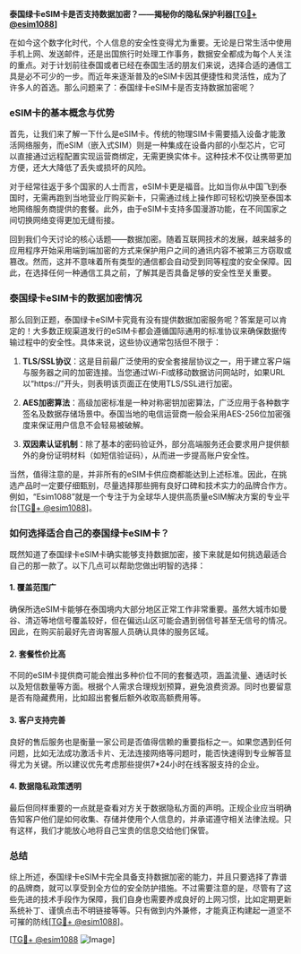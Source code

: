 **泰国绿卡eSIM卡是否支持数据加密？——揭秘你的隐私保护利器[[TG💪+ @esim1088](https://t.me/s/esim1088)]**

在如今这个数字化时代，个人信息的安全性变得尤为重要。无论是日常生活中使用手机上网、发送邮件，还是出国旅行时处理工作事务，数据安全都成为每个人关注的重点。对于计划前往泰国或者已经在泰国生活的朋友们来说，选择合适的通信工具是必不可少的一步。而近年来逐渐普及的eSIM卡因其便捷性和灵活性，成为了许多人的首选。那么问题来了：泰国绿卡eSIM卡是否支持数据加密呢？

### eSIM卡的基本概念与优势

首先，让我们来了解一下什么是eSIM卡。传统的物理SIM卡需要插入设备才能激活网络服务，而eSIM（嵌入式SIM）则是一种集成在设备内部的小型芯片，它可以直接通过远程配置实现运营商绑定，无需更换实体卡。这种技术不仅让携带更加方便，还大大降低了丢失或损坏的风险。

对于经常往返于多个国家的人士而言，eSIM卡更是福音。比如当你从中国飞到泰国时，无需再跑到当地营业厅购买新卡，只需通过线上操作即可轻松切换至泰国本地网络服务商提供的套餐。此外，由于eSIM卡支持多国漫游功能，在不同国家之间切换网络变得更加无缝衔接。

回到我们今天讨论的核心话题——数据加密。随着互联网技术的发展，越来越多的应用程序开始采用端到端加密的方式来保护用户之间的通讯内容不被第三方窃取或篡改。然而，这并不意味着所有类型的通信都会自动受到同等程度的安全保障。因此，在选择任何一种通信工具之前，了解其是否具备足够的安全性至关重要。

### 泰国绿卡eSIM卡的数据加密情况

那么回到正题，泰国绿卡eSIM卡究竟有没有提供数据加密服务呢？答案是可以肯定的！大多数正规渠道发行的eSIM卡都会遵循国际通用的标准协议来确保数据传输过程中的安全性。具体来说，这些协议通常包括但不限于：

1. **TLS/SSL协议**：这是目前最广泛使用的安全套接层协议之一，用于建立客户端与服务器之间的加密连接。当您通过Wi-Fi或移动数据访问网站时，如果URL以“https://”开头，则表明该页面正在使用TLS/SSL进行加密。
   
2. **AES加密算法**：高级加密标准是一种对称密钥加密算法，广泛应用于各种数字签名及数据存储场景中。泰国当地的电信运营商一般会采用AES-256位加密强度来保证用户信息不会轻易被破解。

3. **双因素认证机制**：除了基本的密码验证外，部分高端服务还会要求用户提供额外的身份证明材料（如短信验证码），从而进一步提高账户安全性。

当然，值得注意的是，并非所有的eSIM卡供应商都能达到上述标准。因此，在挑选产品时一定要仔细甄别，尽量选择那些拥有良好口碑和技术实力的品牌合作方。例如，“Esim1088”就是一个专注于为全球华人提供高质量eSIM解决方案的专业平台[[TG💪+ @esim1088](https://t.me/s/esim1088)]。

### 如何选择适合自己的泰国绿卡eSIM卡？

既然知道了泰国绿卡eSIM卡确实能够支持数据加密，接下来就是如何挑选最适合自己的那一款了。以下几点可以帮助您做出明智的选择：

#### 1. 覆盖范围广
确保所选eSIM卡能够在泰国境内大部分地区正常工作非常重要。虽然大城市如曼谷、清迈等地信号覆盖较好，但在偏远山区可能会遇到弱信号甚至无信号的情况。因此，在购买前最好先咨询客服人员确认具体的服务区域。

#### 2. 套餐性价比高
不同的eSIM卡提供商可能会推出多种价位不同的套餐选项，涵盖流量、通话时长以及短信数量等方面。根据个人需求合理规划预算，避免浪费资源。同时也要留意是否有隐藏费用，比如超出套餐后额外收取高额费用等。

#### 3. 客户支持完善
良好的售后服务也是衡量一家公司是否值得信赖的重要指标之一。如果您遇到任何问题，比如无法成功激活卡片、无法连接网络等问题时，能否快速得到专业解答显得尤为关键。所以建议优先考虑那些提供7*24小时在线客服支持的企业。

#### 4. 数据隐私政策透明
最后但同样重要的一点就是查看对方关于数据隐私方面的声明。正规企业应当明确告知客户他们是如何收集、存储并使用个人信息的，并承诺遵守相关法律法规。只有这样，我们才能放心地将自己宝贵的信息交给他们保管。

### 总结

综上所述，泰国绿卡eSIM卡完全具备支持数据加密的能力，并且只要选择了靠谱的品牌商，就可以享受到全方位的安全防护措施。不过需要注意的是，尽管有了这些先进的技术手段作为保障，我们自身也需要养成良好的上网习惯，比如定期更新系统补丁、谨慎点击不明链接等等。只有做到内外兼修，才能真正构建起一道坚不可摧的防线[[TG💪+ @esim1088](https://t.me/s/esim1088)]。

[[TG💪+ @esim1088](https://t.me/s/esim1088) ![Image](https://i.postimg.cc/4NQfJmqS/Snipaste-2025-05-13-00-14-12.png)]